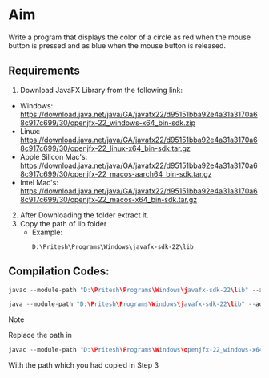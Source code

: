 # Aim
<p>
  Write a program that displays the color of a circle as red when the mouse button is pressed and 
as blue when the mouse button is released. 
</p>

<h2>Requirements</h2>

  1. Download JavaFX Library from the following link:
  - Windows: https://download.java.net/java/GA/javafx22/d95151bba92e4a31a3170a68c917c699/30/openjfx-22_windows-x64_bin-sdk.zip
  - Linux: https://download.java.net/java/GA/javafx22/d95151bba92e4a31a3170a68c917c699/30/openjfx-22_linux-x64_bin-sdk.tar.gz
  - Apple Silicon Mac's: https://download.java.net/java/GA/javafx22/d95151bba92e4a31a3170a68c917c699/30/openjfx-22_macos-aarch64_bin-sdk.tar.gz
  - Intel Mac's: https://download.java.net/java/GA/javafx22/d95151bba92e4a31a3170a68c917c699/30/openjfx-22_macos-x64_bin-sdk.tar.gz

  2. After Downloading the folder extract it.
  3. Copy the path of lib folder
     - Example:
       ```
       D:\Pritesh\Programs\Windows\javafx-sdk-22\lib

<h2>Compilation Codes:</h2>

```java
javac --module-path "D:\Pritesh\Programs\Windows\javafx-sdk-22\lib" --add-modules javafx.controls,javafx.fxml _39.java

java --module-path "D:\Pritesh\Programs\Windows\javafx-sdk-22\lib" --add-modules javafx.controls,javafx.fxml _39
```
>[!Note]
>Replace the path in
> ```java
> javac --module-path "D:\Pritesh\Programs\Windows\openjfx-22_windows-x64_bin-sdk (1)\javafx-sdk-22\lib"
> ```
> With the path which you had copied in Step 3
